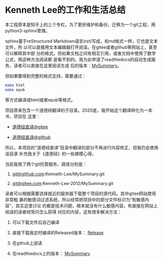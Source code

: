 # Kenneth Lee的工作和生活总结

本工程原本是知乎上的三个专栏，为了更好维护和备份，迁移为一个git工程，用
python3-sphinx管理。

sphinx基于reStructured Markdown语言(rst)写成，和md格式一样，它也是文本文件，所
以可以直接用文本编辑器打开阅读。在gitee或者github等网站上，甚至可以解释其中部
分的格式。但如果文档之间有相互引用，或者文档中使用了数学公式，用这种方法阅读都
是看不到的。我为此申请了readthedocs的自动生成服务，读者可以直接在这里阅读生成
后的版本：[MySummary](https://mysummary.readthedocs.io/zh/latest/index.html)。

但如果要得到完整的格式支持，需要通过：

```bash
make html
make epub
```

等方式编译成html或者epub等格式。

项目原来包含一个道德经翻译的子目录。2020底，我开始这个翻译转化为一本书，项目在
这里：

* [道德经直译@gitee](https://gitee.com/Kenneth-Lee-2012/daodejing_translation)

* [道德经直译@github](https://github.com/Kenneth-Lee-2012/daodejing_translation)

所以，本项目的“道德经直译”目录中翻译的部分不再进行内容修正，但我仍会使用该目录
补充我关于《道德经》的一些建模心得。

当前我用了两个git托管服务，路径分别是：

1. git@github.com:Kenneth-Lee/MySummary.git

2. git@gitee.com:Kenneth-Lee-2012/MySummary.git

读者可以根据需要选择就近的服务器下载整个项目的源代码。其中gitee网站使用非常粗
暴的敏感词过滤系统，所以经常把项目中的部分文件标识为“有敏感内容”，其实这里讨论
的都是技术问题，根本就没有什么敏感内容。有直接在网站上阅读的读者经常问怎么获得
对应的内容，这有很多解决方法：

1. 可以下载文件后自己编译

2. 直接下载我定时编译的Released版本：
   [Release](https://gitee.com/Kenneth-Lee-2012/MySummary/releases)

3. 在github上阅读

4. 在readthedocs上的版本：
   [MySummary](https://mysummary.readthedocs.io/zh/latest/index.html)
